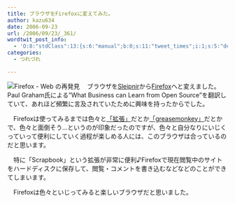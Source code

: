 ```yaml
---
title: ブラウザをFirefoxに変えてみた。
author: kazu634
date: 2006-09-23
url: /2006/09/23/_361/
wordtwit_post_info:
  - 'O:8:"stdClass":13:{s:6:"manual";b:0;s:11:"tweet_times";i:1;s:5:"delay";i:0;s:7:"enabled";i:1;s:10:"separation";s:2:"60";s:7:"version";s:3:"3.7";s:14:"tweet_template";b:0;s:6:"status";i:2;s:6:"result";a:0:{}s:13:"tweet_counter";i:2;s:13:"tweet_log_ids";a:1:{i:0;i:2569;}s:9:"hash_tags";a:0:{}s:8:"accounts";a:1:{i:0;s:7:"kazu634";}}'
categories:
  - つれづれ

---
```

<div class="section">
<p>
<a href="http://www.mozilla-japan.org/products/firefox/" onclick="__gaTracker('send', 'event', 'outbound-article', 'http://www.mozilla-japan.org/products/firefox/', '');" target="_blank"><img align="left" alt="Firefox - Web の再発見" src="http://img.simpleapi.net/small/http://www.mozilla-japan.org/products/firefox/" border="0" /></a>
</p>
  
<p>
    　ブラウザを<a href="http://www.fenrir.co.jp/sleipnir2/" onclick="__gaTracker('send', 'event', 'outbound-article', 'http://www.fenrir.co.jp/sleipnir2/', 'Sleipnir');" target="blank">Sleipnir</a>から<a href="http://www.mozilla-japan.org/products/firefox/" onclick="__gaTracker('send', 'event', 'outbound-article', 'http://www.mozilla-japan.org/products/firefox/', 'Firefox');" target="_blank">Firefox</a>へと変えました。Paul Graham氏による&#8221;What Business can Learn from Open Source&#8221;を翻訳していて、あれほど頻繁に言及されていたために興味を持ったからでした。
</p>
  
<p>
    　Firefoxは使ってみるまでは色々と<a href="http://firefox.geckodev.org/index.php?MenuBar#q02f4f54" onclick="__gaTracker('send', 'event', 'outbound-article', 'http://firefox.geckodev.org/index.php?MenuBar#q02f4f54', '「拡張」');" target="blank">「拡張」</a>だとか<a href="http://firefox.geckodev.org/index.php?cmd=read&page=Greasemonkey&word=greasemonkey" onclick="__gaTracker('send', 'event', 'outbound-article', 'http://firefox.geckodev.org/index.php?cmd=read&page=Greasemonkey&word=greasemonkey', '「greasemonkey」');" target="blank">「greasemonkey」</a>だとかで、色々と面倒そう…というのが印象だったのですが、色々と自分なりにいじくっていって便利にしていく過程が楽しめる人には、このブラウザは合っているのだと思います。
</p>
  
<p>
    　特に「Scrapbook」という拡張が非常に便利♪Firefoxで現在閲覧中のサイトをハードディスクに保存して、閲覧・コメントを書き込むなどなどのことができてしまいます。
</p>
  
<p>
    　Firefoxは色々といじってみると楽しいブラウザだと思いました。
</p>
</div>